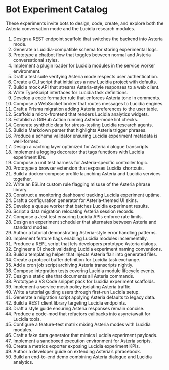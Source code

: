 # Bot Experiment Catalog

These experiments invite bots to design, code, create, and explore both the Asteria conversation mode and the Lucidia research modules.

1. Design a REST endpoint scaffold that switches the backend into Asteria mode.
2. Generate a Lucidia-compatible schema for storing experimental logs.
3. Prototype a chatbot flow that toggles between normal and Asteria conversational styles.
4. Implement a plugin loader for Lucidia modules in the service worker environment.
5. Draft a test suite verifying Asteria mode respects user authentication.
6. Create a CLI script that initializes a new Lucidia project with defaults.
7. Build a mock API that streams Asteria-style responses to a web client.
8. Write TypeScript interfaces for Lucidia task definitions.
9. Develop a code formatter rule that enforces Asteria tone in comments.
10. Compose a WebSocket broker that routes messages to Lucidia engines.
11. Craft a Prisma migration adding Asteria preferences to the user table.
12. Scaffold a micro-frontend that renders Lucidia analytics widgets.
13. Establish a GitHub Action running Asteria-mode lint checks.
14. Generate synthetic data for stress-testing Lucidia research agents.
15. Build a Markdown parser that highlights Asteria trigger phrases.
16. Produce a schema validator ensuring Lucidia experiment metadata is well-formed.
17. Design a caching layer optimized for Asteria dialogue transcripts.
18. Implement a logging decorator that tags functions with Lucidia experiment IDs.
19. Compose a unit test harness for Asteria-specific controller logic.
20. Prototype a browser extension that exposes Lucidia shortcuts.
21. Build a docker-compose profile launching Asteria and Lucidia services together.
22. Write an ESLint custom rule flagging misuse of the Asteria phrase library.
23. Construct a monitoring dashboard tracking Lucidia experiment uptime.
24. Draft a configuration generator for Asteria-themed UI skins.
25. Develop a queue worker that batches Lucidia experiment results.
26. Script a data migration relocating Asteria session records.
27. Compose a Jest test ensuring Lucidia APIs enforce rate limits.
28. Design an experiment scheduler that alternates between Asteria and standard modes.
29. Author a tutorial demonstrating Asteria-style error handling patterns.
30. Implement feature flags enabling Lucidia modules incrementally.
31. Produce a REPL script that lets developers prototype Asteria dialogs.
32. Engineer a CI check validating Lucidia experiment naming conventions.
33. Build a templating helper that injects Asteria flair into generated files.
34. Create a protocol buffer definition for Lucidia task exchange.
35. Add a cron job script archiving Asteria transcripts nightly.
36. Compose integration tests covering Lucidia module lifecycle events.
37. Design a static site that documents all Asteria commands.
38. Prototype a VS Code snippet pack for Lucidia experiment scaffolds.
39. Implement a service mesh policy isolating Asteria traffic.
40. Write a tutorial guiding users through first-run Lucidia setup.
41. Generate a migration script applying Asteria defaults to legacy data.
42. Build a REST client library targeting Lucidia endpoints.
43. Draft a style guide ensuring Asteria responses remain concise.
44. Produce a code-mod that refactors callbacks into async/await for Lucidia tools.
45. Configure a feature-test matrix mixing Asteria modes with Lucidia modules.
46. Craft a fake data generator that mimics Lucidia experiment payloads.
47. Implement a sandboxed execution environment for Asteria scripts.
48. Create a metrics exporter exposing Lucidia experiment KPIs.
49. Author a developer guide on extending Asteria’s phrasebook.
50. Build an end-to-end demo combining Asteria dialogue and Lucidia analytics.
